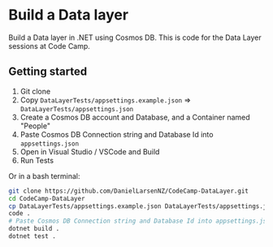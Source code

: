 # Build a Data layer

Build a Data layer in .NET using Cosmos DB. This is code for the Data Layer sessions at Code Camp.

## Getting started

1. Git clone
1. Copy `DataLayerTests/appsettings.example.json` => `DataLayerTests/appsettings.json`
1. Create a Cosmos DB account and Database, and a Container named "People"
1. Paste Cosmos DB Connection string and Database Id into `appsettings.json`
1. Open in Visual Studio / VSCode and Build
1. Run Tests

Or in a bash terminal:

```bash
git clone https://github.com/DanielLarsenNZ/CodeCamp-DataLayer.git
cd CodeCamp-DataLayer
cp DataLayerTests/appsettings.example.json DataLayerTests/appsettings.json
code .
# Paste Cosmos DB Connection string and Database Id into appsettings.json
dotnet build .
dotnet test .
```
